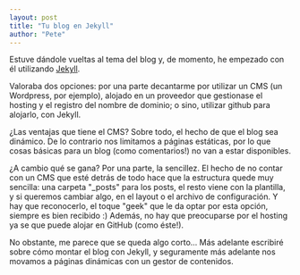 ```yaml
---
layout: post
title: "Tu blog en Jekyll"
author: "Pete"
---
```


Estuve dándole vueltas al tema del blog y, de momento, he empezado con él utilizando [Jekyll](
https://en.wikipedia.org/wiki/Jekyll_(software)).

Valoraba dos opciones: por una parte decantarme por utilizar un CMS (un Wordpress, por ejemplo), alojado en un proveedor que gestionase el hosting y el registro del nombre de dominio; o sino, utilizar github para alojarlo, con Jekyll.

¿Las ventajas que tiene el CMS? Sobre todo, el hecho de que el blog sea dinámico. De lo contrario nos limitamos a páginas estáticas, por lo que cosas básicas para un blog (como comentarios!) no van a estar disponibles.

¿A cambio qué se gana? Por una parte, la sencillez. El hecho de no contar con un CMS que esté detrás de todo hace que la estructura quede muy sencilla: una carpeta "_posts" para los posts, el resto viene con la plantilla, y si queremos cambiar algo, en el layout o el archivo de configuración. Y hay que reconocerlo, el toque "geek" que le da optar por esta opción, siempre es bien recibido :) Además, no hay que preocuparse por el hosting ya se que puede alojar en GitHub (como éste!).

No obstante, me parece que se queda algo corto... Más adelante escribiré sobre cómo montar el blog con Jekyll, y seguramente más adelante nos movamos a páginas dinámicas con un gestor de contenidos.
